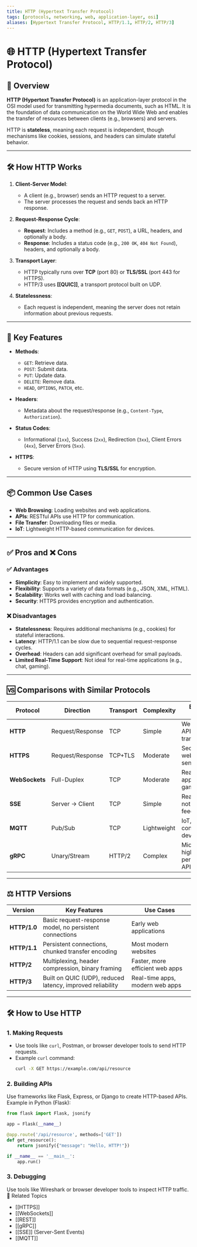 ```yaml
---
title: HTTP (Hypertext Transfer Protocol)
tags: [protocols, networking, web, application-layer, osi]
aliases: [Hypertext Transfer Protocol, HTTP/1.1, HTTP/2, HTTP/3]
---
```


# 🌐 HTTP (Hypertext Transfer Protocol)

## 🧭 Overview

**HTTP (Hypertext Transfer Protocol)** is an application-layer protocol in the OSI model used for transmitting hypermedia documents, such as HTML. It is the foundation of data communication on the World Wide Web and enables the transfer of resources between clients (e.g., browsers) and servers.

HTTP is **stateless**, meaning each request is independent, though mechanisms like cookies, sessions, and headers can simulate stateful behavior.

---

## 🛠️ How HTTP Works

1. **Client-Server Model**:
   - A client (e.g., browser) sends an HTTP request to a server.
   - The server processes the request and sends back an HTTP response.

2. **Request-Response Cycle**:
   - **Request**: Includes a method (e.g., `GET`, `POST`), a URL, headers, and optionally a body.
   - **Response**: Includes a status code (e.g., `200 OK`, `404 Not Found`), headers, and optionally a body.

3. **Transport Layer**:
   - HTTP typically runs over **TCP** (port 80) or **TLS/SSL** (port 443 for HTTPS).
   - HTTP/3 uses **[[QUIC]]**, a transport protocol built on UDP.

4. **Statelessness**:
   - Each request is independent, meaning the server does not retain information about previous requests.

---

## 🧩 Key Features

- **Methods**:
  - `GET`: Retrieve data.
  - `POST`: Submit data.
  - `PUT`: Update data.
  - `DELETE`: Remove data.
  - `HEAD`, `OPTIONS`, `PATCH`, etc.

- **Headers**:
  - Metadata about the request/response (e.g., `Content-Type`, `Authorization`).

- **Status Codes**:
  - Informational (`1xx`), Success (`2xx`), Redirection (`3xx`), Client Errors (`4xx`), Server Errors (`5xx`).

- **HTTPS**:
  - Secure version of HTTP using **TLS/SSL** for encryption.

---

## 📦 Common Use Cases

- **Web Browsing**: Loading websites and web applications.
- **APIs**: RESTful APIs use HTTP for communication.
- **File Transfer**: Downloading files or media.
- **IoT**: Lightweight HTTP-based communication for devices.

---

## ✅ Pros and ❌ Cons

### ✅ Advantages
- **Simplicity**: Easy to implement and widely supported.
- **Flexibility**: Supports a variety of data formats (e.g., JSON, XML, HTML).
- **Scalability**: Works well with caching and load balancing.
- **Security**: HTTPS provides encryption and authentication.

### ❌ Disadvantages
- **Statelessness**: Requires additional mechanisms (e.g., cookies) for stateful interactions.
- **Latency**: HTTP/1.1 can be slow due to sequential request-response cycles.
- **Overhead**: Headers can add significant overhead for small payloads.
- **Limited Real-Time Support**: Not ideal for real-time applications (e.g., chat, gaming).

---

## 🆚 Comparisons with Similar Protocols

| Protocol      | Direction      | Transport | Complexity | Best Use Cases                     |
|---------------|----------------|-----------|------------|------------------------------------|
| **HTTP**      | Request/Response | TCP       | Simple     | Websites, APIs, file transfer     |
| **HTTPS**     | Request/Response | TCP+TLS   | Moderate   | Secure websites, sensitive data   |
| **WebSockets**| Full-Duplex    | TCP       | Moderate   | Real-time apps (chat, gaming)     |
| **SSE**       | Server → Client | TCP       | Simple     | Real-time notifications, feeds    |
| **MQTT**      | Pub/Sub        | TCP       | Lightweight | IoT, telemetry, constrained devices |
| **gRPC**      | Unary/Stream   | HTTP/2    | Complex    | Microservices, high-performance APIs |

---

## ⚖️ HTTP Versions

| Version   | Key Features                              | Use Cases                          |
|-----------|-------------------------------------------|------------------------------------|
| **HTTP/1.0** | Basic request-response model, no persistent connections | Early web applications            |
| **HTTP/1.1** | Persistent connections, chunked transfer encoding | Most modern websites              |
| **HTTP/2**   | Multiplexing, header compression, binary framing | Faster, more efficient web apps   |
| **HTTP/3**   | Built on QUIC (UDP), reduced latency, improved reliability | Real-time apps, modern web apps   |

---

## 🛠️ How to Use HTTP

### 1. **Making Requests**
- Use tools like `curl`, Postman, or browser developer tools to send HTTP requests.
- Example `curl` command:
  ```bash
  curl -X GET https://example.com/api/resource
  ```
### 2. Building APIs
Use frameworks like Flask, Express, or Django to create HTTP-based APIs.
Example in Python (Flask):
```python
from flask import Flask, jsonify

app = Flask(__name__)

@app.route('/api/resource', methods=['GET'])
def get_resource():
    return jsonify({"message": "Hello, HTTP!"})

if __name__ == '__main__':
    app.run()
```
### 3. Debugging
Use tools like Wireshark or browser developer tools to inspect HTTP traffic.
🔗 Related Topics
- [[HTTPS]]
- [[WebSockets]]
- [[REST]]
- [[gRPC]]
- [[SSE]] (Server-Sent Events)
- [[MQTT]]
